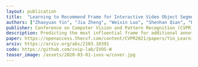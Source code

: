 ```yaml
---
layout: publication
title:  "Learning to Recommend Frame for Interactive Video Object Segmentation in the Wild"
authors: ["Zhaoyuan Yin", "Jia Zheng", "Weixin Luo", "Shenhan Qian", "Hanling Zhang", "Shenghua Gao"]
publisher: Conference on Computer Vision and Pattern Recognition (CVPR), 2021
description: Predicting the most influential frame for additional annotation to boost interactive video object segmentation.
paper: https://openaccess.thecvf.com/content/CVPR2021/papers/Yin_Learning_To_Recommend_Frame_for_Interactive_Video_Object_Segmentation_in_CVPR_2021_paper.pdf
arxiv: https://arxiv.org/abs/2103.10391
code: https://github.com/svip-lab/IVOS-W
teaser_image: /assets/2020-03-01-ivos-w/cover.jpg
---
```

